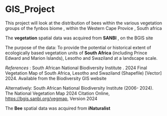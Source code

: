 # GIS_Project
This project will look at the distribution of bees within the various vegetation groups of the fynbos biome , within the Western Cape Provice , South africa

The **vegetation** spatial data was acquired from **SANBI** , on the BGIS site 

The purpose of the data: To provide the potential or historical extent of ecologically based vegetation units of **South Africa**
(including Prince Edward and Marion Islands), Lesotho and Swaziland at a landscape scale.

_References_ : South African National Biodiversity Institute . 2024 Final Vegetation Map of South Africa, Lesotho and Swaziland (Shapefile) [Vector] 2024. Available from the Biodiversity GIS website

Alternatively: South African National Biodiversity Institute (2006- 2024). The National Vegetation Map 2024 Citation Online, https://bgis.sanbi.org/vegmap, Version 2024

The **Bee** spatial data was acquired from **iNaturalist** 
